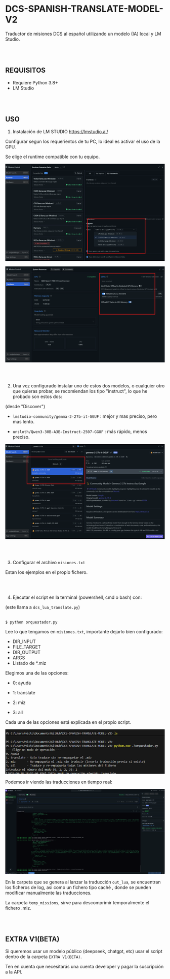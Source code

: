 # DCS-SPANISH-TRANSLATE-MODEL-V2

Traductor de misiones DCS al español utilizando un modelo (IA) local y LM Studio.

<br>
<br>

## REQUISITOS

- Requiere Python 3.8+
- LM Studio

<br>
<br>

## USO

1. Instalación de LM STUDIO https://lmstudio.ai/

Configurar segun los requerientos de tu PC, lo ideal es activar el uso de la GPU. 

Se elige el runtime compatible con tu equipo.


![alt text](images/1_LM_runtime.png)

![alt text](images/2_LM_hardware.png)


<br>
<br>

2. Una vez configurado instalar uno de estos dos modelos, o cualquier otro que quieras probar, se recomiendan los tipo "instruct", lo que he probado son estos dos:

(desde "Discover")

- `lmstudio-community/gemma-2-27b-it-GGUF` : mejor y mas preciso, pero mas lento.

- `unsloth/Qwen3-30B-A3B-Instruct-2507-GGUF` : más rápido, menos preciso.

![alt text](images/3_LM_search.png)

<br>
<br>

3. Configurar el archivo `misiones.txt`

Estan los ejemplos en el propio fichero.

<br>
<br>

4. Ejecutar el script en la terminal (powershell, cmd o bash) con:

(este llama a `dcs_lua_translate.py`)

```

$ python orquestador.py

```

Lee lo que tengamos en `misiones.txt`, importante dejarlo bien configurado:

- DIR_INPUT
- FILE_TARGET
- DIR_OUTPUT
- ARGS
- Listado de *.miz

Elegimos una de las opciones:

- 0: ayuda

- 1: translate

- 2: miz

- 3: all

Cada una de las opciones está explicada en el propio script.

![alt text](images/4_terminal.png)

Podemos ir viendo las traducciones en tiempo real:

![alt text](images/5_LM_developer.png)

En la carpeta que se genera al lanzar la traducción `out_lua`, se encuentran los ficheros de log, asi como un fichero tipo caché , donde se pueden modificar manualmente las traducciones.

La carpeta `temp_missions`, sirve para descomprimir temporalmente el fichero .miz.

<br>
<br>

## EXTRA V1(BETA)

Si queremos usar un modelo público (deepseek, chatgpt, etc) usar el script dentro de la carpeta `EXTRA V1(BETA)`.

Ten en cuenta que necesitarás una cuenta developer y pagar la suscripción a la API.
